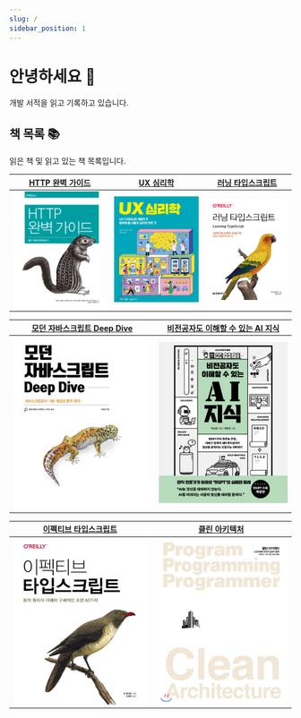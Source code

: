 ```yaml
---
slug: /
sidebar_position: 1
---
```


# 안녕하세요 👋

개발 서적을 읽고 기록하고 있습니다.

## 책 목록 📚

읽은 책 및 읽고 있는 책 목록입니다.

| **[HTTP 완벽 가이드](/category/http-완벽-가이드)** | **[UX 심리학](/category/ux-심리학)** | **[러닝 타입스크립트](/category/러닝-타입스크립트)** |
| :------------------------------------------------: | :----------------------------------: | :--------------------------------------------------: |
|    ![UX 심리학](./images/http-완벽-가이드.png)     | ![UX 심리학](./images/ux-심리학.png) | ![러닝 타입스크립트](./images/러닝-타입스크립트.png) |

| **[모던 자바스크립트 Deep Dive](/category/모던-자바스크립트-deep-dive)** | **[비전공자도 이해할 수 있는 AI 지식](/category/비전공자도-이해할-수-있는-ai-지식)** |
| :----------------------------------------------------------------------: | :----------------------------------------------------------------------------------: |
| ![모던 자바스크립트 Deep Dive](./images/모던-자바스크립트-deep-dive.png) |       ![이펙티브 타입스크립트](./images/비전공자도-이해할-수-있는-AI-지식.png)       |

| **[이펙티브 타입스크립트](/category/이펙티브-타입스크립트)** | **[클린 아키텍처](/category/클린-아키텍처)** |
| :----------------------------------------------------------: | -------------------------------------------- |
| ![이펙티브 타입스크립트](./images/이펙티브-타입스크립트.png) | ![클린 아키텍처](./images/클린-아키텍처.png) |
